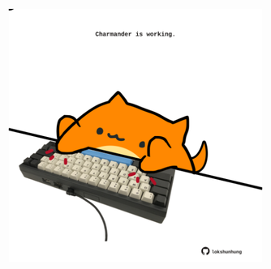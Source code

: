 <!-- built at 25/12/2021, 23:02:10 UTC -->
<p align="center">
  <img width="500" height="500" src="./ReadmeImage.svg">
</p>
